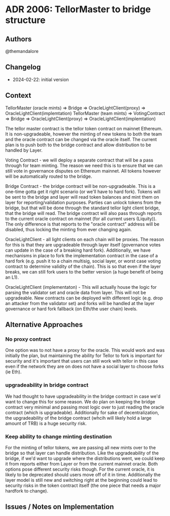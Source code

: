 # ADR 2006: TellorMaster to bridge structure

## Authors

@themandalore

## Changelog

- 2024-02-22: initial version

## Context

TellorMaster (oracle mints) => Bridge => OracleLightClient(proxy) => OracleLightClient(implemtation)
TellorMaster (team mints) => VotingContract => Bridge => OracleLightClient(proxy) => OracleLightClient(implemtation)


The tellor master contract is the tellor token contract on mainnet Ethereum.  It is non-upgradeable, however the minting of new tokens to both the team and the oracle contract can be changed via the oracle itself.  The current plan is to push both to the bridge contract and allow distribution to be handled by Layer. 

Voting Contract - we will deploy a separate contract that will be a pass through for team minting.  The reason we need this is to ensure that we can still vote in governance disputes on Ethereum mainnet.  All tokens however will be automatically routed to the bridge.  

Bridge Contract - the bridge contract will be non-upgradeable.  This is a one-time gotta get it right scenario (or we'll have to hard fork).  Tokens will be sent to the bridge and layer will read token balances and mint them on layer for reporting/validation purposes.  Parties can unlock tokens from the bridge, but that will be done through the standard tellor light client bridge, that the bridge will read.  The bridge contract will also pass through reports to the current oracle contract on mainnet (for all current users (Liquity)).  The only difference is that reports to the "oracle contract" address will be disabled, thus locking the minting from ever changing again.  

OracleLightClient - all light clients on each chain will be proxies. The reason for this is that they are upgradeable through layer itself (governance votes can update in the case of a breaking hard fork).  Additionally, we have mechanisms in place to fork the implementation contract in the case of a hard fork (e.g. push it to a chain multisig, social layer, or worst case voting contract to determine validity of the chain).  This is so that even if the layer breaks, we can still fork users to the better version (a huge benefit of being an L1). 

OracleLightClient (implementaton) - This will actually house the logic for parsing the validator set and oracle data from layer.  This will not be upgradeable.  New contracts can be deployed with different logic (e.g. drop an attacker from the validator set) and forks will be handled at the layer governance or hard fork fallback (on Eth/the user chain) levels.  

## Alternative Approaches

### No proxy contract

One option was to not have a proxy for the oracle.  This would work and was initially the plan, but maintaining the ability for Tellor to fork is important for security and it's important that users can still work with tellor in this case even if the network they are on does not have a social layer to choose forks (ie Eth).

### upgradeability in bridge contract

We had thought to have upgradeability in the bridge contract in case we'd want to change this for some reason.  We do plan on keeping the bridge contract very minimal and passing most logic over to just reading the oracle contract (which is upgradeable).  Additionally for sake of decentralization, the upgradeability of the bridge contract (whcih will likely hold a large amount of TRB) is a huge security risk.  

### Keep ability to change minting destination

For the minting of tellor tokens, we are passing all new mints over to the bridge so that layer can handle distribution.  Like the upgradeability of the bridge, if we'd want to upgrade where the distributions went, we could keep it from reports either from Layer or from the current mainnet oracle.  Both options pose different security risks though.  For the current oracle, it is likely to be deprecated should users move off of it in time.  Additionally the layer model is still new and switching right at the beginning could lead to security risks in the token contract itself (the one piece that needs a major hardfork to change). 

## Issues / Notes on Implementation

